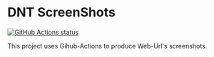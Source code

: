 # DNT ScreenShots

<p align="left">
  <a href="https://github.com/VahidN/DNTScreenShots">
     <img alt="GitHub Actions status" src="https://github.com/VahidN/DNTScreenShots/workflows/.NET%20Core%20Build/badge.svg">
  </a>
</p>

This project uses Gihub-Actions to produce Web-Url's screenshots.